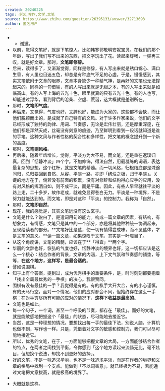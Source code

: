 ```yaml
---
created: 20240225
tags: 小说,写作,文学,文笔
source: https://www.zhihu.com/question/26395133/answer/32713693
author: 匿名用户
---
```

- - 谢邀。
- 以前，觉得文笔好，就是下笔惊人。比如韩寒郭敬明安妮宝贝。在我们的那个年龄，写出了我们写不出来的东西，把文字玩出了花。读起来舒畅，一弹再三叹，就是好文章。那时，**文笔即修辞。**
- 后来，读得多了，又渐渐觉得，同样是修辞，有人写出来就是绣口锦心、满口生香，有人虽也目迷五色，却总是有种底气不足的心虚。于是，慢慢感到，其实文笔依附于文章的眼界，文章本身缺少一种精气神，是再好的文笔也无法撑起来的。同样的一句借喻，有的人写出来就是无根之本，有的人写出来就是如临高山。有的人写上海的五光十色，眼里就真的只有五光十色。有的人也写，却能透过浮华，看到背后的沧桑、空虚、荒诞，这大概就是差别所在。
- 那时，**文笔即气度**。
- 再后来，又觉得，气度也好，文辞也好，能成为大家的，这些都不会缺，而让他们脱颖而出的，是成就了自己特有的文风。对于许多作家来说，他们的文字已经形成了独特的韵律、用词、节奏感，无论是宏伟壮丽，还是厚重深邃，在他们都是浑然天成，丝毫没有刻意的痕迹，乃至鲜明到看到一段话就知道是谁的手笔。这种文风与作者性格的契合性和多样性，把文笔的概念提升到一个新的高度。
- 那时，**文笔则风格**。
- 再后来，随着年齿增长，觉得，平淡方为大不易，而文笔，还是重在返璞归真，回到「恬静冲淡」四个字。不加修饰，得法自然，用最凝练的词语，表达最复杂的思想，这个杠杆，就是文笔的精髓。而一切风格，归根结底都是殊途同归，总归要回到自然、从容、平淡一路，亦即「绚烂之极，归于平淡」。关键的地方在于，倘若没有前面的积累，没有对修辞和结构得心应手的应用，没有对风格的挥洒自如，则不成平淡，而是平庸。因此，有些人早早就往平淡的路上走，二十多岁，故作老成，就难免显得苍白无力。平淡是一种境界，不是努力就能达到的。而文笔，即是对这种「平淡」的控制力。我称为「自然」。
- 那时，**文笔即自然**。
- 现在，我的感觉是，其实文笔远没有这么玄乎。
- 文笔是什么？说白了，是遣词用句的能力。构成一篇文章的因素，有结构，有想象力，有情感，文笔只是其中的一个部分，亦是将其他种种统一协调起来，呈现给读者的部分。**文笔好比是盐，使一切有情得尝成味，而不见盐体，才是文笔的意义。**读一篇文章，如果惊叹于文笔，其实是一叶障目了。
- 从这个角度讲，文笔的精髓，应该在于**「得宜」**两个字。
- 华丽的文辞也好，恢弘的气度也好，恬静冲淡的境界也好，这一切都应该是这么一个核心：结合作者的背景，文章的内涵，上下文气氛和节奏感的铺垫，等等，**在这个地方，这样写，是最合适的**。
- 譬如说围棋。
- 知乎上有个答案，提到过，成为优秀棋手的重要条件，是，时时刻刻都要抱着「找出全局最优秀的一手棋」的决心。我很赞同。
- 围棋有没有最佳的一手？我觉得是有的。有的棋手大开大合，有的小心谨慎，有的天马行空，面对一个情况，他们的应对都会不同，但始终存在这么一手棋：在对手穷尽所有可能的应对的情况下，**这样下收益是最高的**。
- 文笔也是如此。
- 每一个句子，一个词，甚至一个呼吸的节奏，都存在「最佳」。而好的文笔，就是能敏感地把握这个「最佳」的状态，尽可能地去接近它。
- 当然，这是一种理想的情况。要想找出每一手的最佳下法，别说人脑，计算机也做不到，写作也一样。只是，凭借着对文字的敏感和控制力，我们可以尽可能地接近它。
- 所以，优秀的文笔，在于，一方面能够把握文章的大局，一方面能够结合作者的特点，在两者之间找到平衡，令你感到「这个地方读起来流畅无比，毫不炫目，但想换个说法，却找不到更好的选择」。
- 好的文笔，不是一味追求华丽，也不是一味追求平淡，而是在作者的境界和文章的格局中找到一个支点。能做到「不以词害意」，就已经极为不易，若能通过文笔把文意拔高，就是极高的境界了。
-
- 大概就是这样。